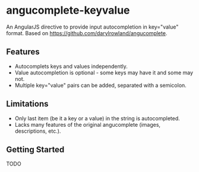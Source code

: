 angucomplete-keyvalue
=====================

An AngularJS directive to provide input autocompletion in key="value" format. Based on https://github.com/darylrowland/angucomplete.

## Features
* Autocomplets keys and values independently.
* Value autocompletion is optional - some keys may have it and some may not.
* Multiple key="value" pairs can be added, separated with a semicolon.

## Limitations
* Only last item (be it a key or a value) in the string is autocompleted.
* Lacks many features of the original angucomplete (images, descriptions, etc.).

## Getting Started

TODO
